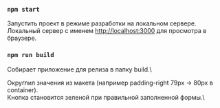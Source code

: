 ### `npm start`

Запустить проект в режиме разработки на локальном сервере.\
Локальный сервер с именем [http://localhost:3000](http://localhost:3000) для просмотра в браузере.

### `npm run build`

Собирает приложение для релиза в папку build.\

Округлил значения из макета (например padding-right 79px -> 80px в container).\
Кнопка становится зеленой при правильной заполненной формы.\